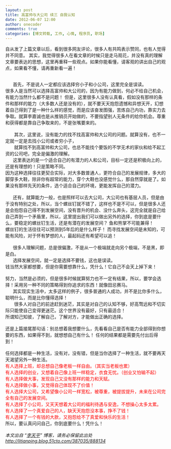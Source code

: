 ```yaml
---
layout: post
title: 高富帅与大公司 续三 自我认知
date: 2012-06-07 12:00
author: onecoder
comments: true
categories: [博文转载, 工作, 心情, 程序员, 职场]
---
```

自从发了上篇文章以后，看到很多网友评论，很多人有共鸣表示赞同，也有人觉得并不同意。 其实，我觉得很多人在看文章的时候只是走马观花，并没有真的理解文章要表达的思想，这里再重释一些观点。如果你能看懂，请客观的讲出自己的观点，如果看不懂，请再重新看一遍！
<div>
	&nbsp;</div>
<div>
	&nbsp;&nbsp;&nbsp;&nbsp;&nbsp; 首先，不是说人一定都应该选择穷小子和小公司，这里完全是误读。</div>
很多人是当然可以选择高富帅和大公司的，因为有能力做到，何必不给自己机会，有能力当然什么都不是问题！ 但是，这里很多人没有认真看，假如没有那样的条件和那样的能力（大多数人还是没有的），就不要天天抱怨遗憾和异想天开，幻想着自己得到了是一种什么样的感觉，而是应该奋发图强，苦炼自己内功，靠实力去争取。就算李嘉诚也是从推销员开始做的，不要指望别人无条件的给你机会。尊重和获得都是靠自己争取来的，不是张嘴要来的。
<div>
	&nbsp;</div>
<div>
	&nbsp;&nbsp;&nbsp;&nbsp;&nbsp;&nbsp; 其次，这里说，没有能力的找不找高富帅和大公司的问题。就算没有，也不一定就一定是去找小公司或者穷小子，</div>
<div>
	&nbsp;&nbsp;&nbsp;&nbsp;&nbsp;&nbsp; 就算找不到高富帅和大公司，也总不能找个要饭的不学无术的家伙和给不起工资的公司吧，完全是偏激的理解。</div>
<div>
	&nbsp;&nbsp;&nbsp;&nbsp;&nbsp; 这里表达的是一个适合自己的有潜力的人和公司，目标一定还是积极向上的，还是有理想的！只是策略不同。</div>
因为这种选择往往更契合实际，对大多数普通人，更符合自己的发展规律，多大的脚穿多大鞋，除非你有超常的能力，穿个大鞋也没感觉什么，那自然穿就是了。如果没有那样先天的条件，选个适合自己的环境，更能发挥自己的潜力。
<div>
	&nbsp;</div>
<div>
	&nbsp;&nbsp;&nbsp;&nbsp;&nbsp; 还有，就算能力一般，也是照样可以去大公司，大公司也有基层人员，但是由于没有特别之处，所以，当个螺丝钉就不错了，这样也不是不可以，但是很多人还是会抱怨自己得不到发展空间，没有晋升的机会、没什么奔头，这完全就是自己给自己弄到一个矛盾里，所以，这里提出我们可以做出另外的选择，你到底是要什么，要稳定的螺丝钉生活，还是有潜在的发展空间？ 鱼和熊掌不可能兼得！</div>
螺丝钉的生活往往可以预测到5年后的是什么样子！ 而寻找发展空间是未知的，可能有风险，对于怀有梦想的人，最起码还有希望可以追！
<div>
	&nbsp;</div>
<div>
	&nbsp;&nbsp;&nbsp;&nbsp;&nbsp; 很多人理解问题，总是很偏激，不是从一个极端就走向另个极端，不是黑，即是白。</div>
<div>
	&nbsp;&nbsp;&nbsp;&nbsp;&nbsp; 选择发展空间，就一定是选择不要钱，这也是误读。</div>
钱当然大家都想要，但是你需要想靠什么，凭什么！它自己不会天上掉下来！
<div>
	&nbsp;</div>
<div>
	努力，当然是必须的，但是很多时候就算努力也不一定有结果，所以，要学会选择！采用另一种不同的策略得到你追求的东西！就像田忌赛马。</div>
<div>
	&nbsp;&nbsp;&nbsp;&nbsp;&nbsp; 其实现实生活中，太多这样的例子，很多普通的人成功，并不是比你多什么，聪明什么，而是比你懂得选择！</div>
<div>
	&nbsp;&nbsp;&nbsp;&nbsp;&nbsp;&nbsp; 很多人对自己的前途赶到迷茫，其实是对自己的认知不够，好高骛远和不切实际只能使自己变得更迷茫。这个世界没有最好，只有最适合！</div>
所谓知己知彼，了解自己，了解对方，才能做出正确的选择。
<div>
	&nbsp;</div>
还是上篇接尾那句话：别总想着我想要什么，先看看自己是否有能力全部得到你想要的东西，如果得不到，就想想自己有什么！ 任何的结果都是需要先付出后得到！
<div>
	&nbsp;</div>
<div>
	任何选择都是一种生活，没有对，没有错，但是当你选择了一种生活，就不要再天天渴望另外一种生活。</div>
<div>
	<span style="color: #ff0000;">有人选择上班，却总想自己像老板一样自由。（其实当老板也累）</span></div>
<div>
	<span style="color: #ff0000;">有人选择的创业，又想着自己像上班一样稳定，衣食无忧。（创业又怕输不起）</span></div>
<div>
	<span style="color: #ff0000;">有人选择做大事，发现自己又没有那样的能力和天赋。</span></div>
<div>
	<span style="color: #ff0000;">有人选择做小事，又觉得自己体现不了价值！</span></div>
<div>
	<span style="color: #ff0000;">有人选择大公司，又希望像小公司一样宽松，被尊重，被提拔提升，未来在公司完全有自己的发展空间。</span></div>
<div>
	<span style="color: #ff0000;">有人选择了小公司，又天天想着大公司的福利待遇与安逸，不想操心太多太累。</span></div>
<div>
	<div>
		<span style="color: #ff0000;">有人选择了一个真爱自己的人，缺天天抱怨没本事，挣不了钱！</span></div>
	<span style="color: #ff0000;">有人选择了一个有钱的大款，又抱怨给不了真爱和快乐的生活！</span></div>
<div>
	所以，要认真问问自己，你到底要什么！凭什么！</div>
<div>
	&nbsp;</div>
<cite>本文出自 &ldquo;<a href="http://litianping.blog.51cto.com/">李天平</a>&rdquo; 博客，请务必保留此出处<a href="http://litianping.blog.51cto.com/387035/888134">http://litianping.blog.51cto.com/387035/888134</a></cite>
